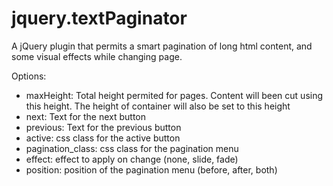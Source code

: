 jquery.textPaginator
====================

A jQuery plugin that permits a smart pagination of long html content, and some visual effects while changing page.

Options:

* maxHeight: Total height permited for pages. Content will been cut using this height. The height of container will also be set to this height
* next: Text for the next button
* previous: Text for the previous button
* active: css class for the active button
* pagination_class: css class for the pagination menu
* effect: effect to apply on change (none, slide, fade)
* position: position of the pagination menu (before, after, both)
